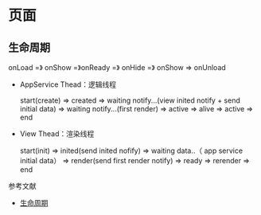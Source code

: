 # 页面

## 生命周期

onLoad =》 onShow =》onReady =》 onHide =》 onShow => onUnload

- AppService Thead：逻辑线程

    start(create) => created => waiting notify...(view inited notify + send initial data) => waiting notify...(first render) => active => alive => active => end

- View Thead：渲染线程

    start(init) => inited(send inited nofify) => waiting data..（ app service initial data） => render(send first render notify) => ready => rerender => end 

参考文献

- [生命周期](https://developers.weixin.qq.com/miniprogram/dev/framework/app-service/page-life-cycle.html)
